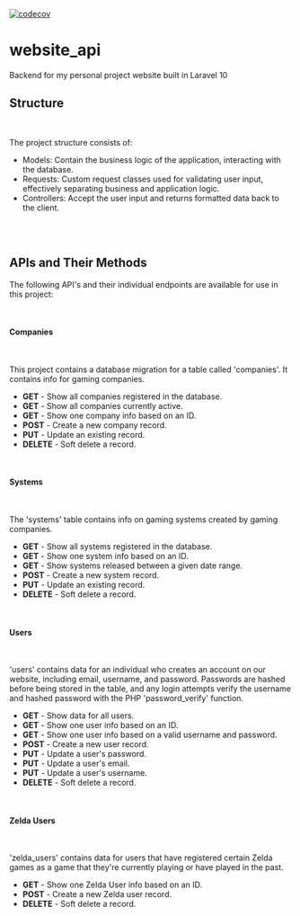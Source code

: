 [![codecov](https://codecov.io/gh/Stevooman/website_api/branch/main/graph/badge.svg?token=09KFLSPU6Q)](https://codecov.io/gh/Stevooman/website_api)
# website_api
Backend for my personal project website built in Laravel 10

<h2>Structure</h2><br>
<p>The project structure consists of:</p>
  <ul>
    <li>Models: Contain the business logic of the application, interacting with the database.</li>
    <li>Requests: Custom request classes used for validating user input, effectively separating business and application logic.</li>
    <li>Controllers: Accept the user input and returns formatted data back to the client.</li>
  </ul><br><br>
<h2>APIs and Their Methods</h2>
  <p>The following API's and their individual endpoints are available for use in this project:</p><br>
  
  <h4>Companies</h4><br>
  <p>This project contains a database migration for a table called 'companies'. It contains info for gaming companies.</p>
    <ul>
      <li><b>GET</b> - Show all companies registered in the database.</li>
      <li><b>GET</b> - Show all companies currently active.</li>
      <li><b>GET</b> - Show one company info based on an ID.</li>
      <li><b>POST</b> - Create a new company record.</li>
      <li><b>PUT</b> - Update an existing record.</li>
      <li><b>DELETE</b> - Soft delete a record.</li>
    </ul><br>

  <h4>Systems</h4><br>
  <p>The 'systems' table contains info on gaming systems created by gaming companies.</p>
    <ul>
      <li><b>GET</b> - Show all systems registered in the database.</li>
      <li><b>GET</b> - Show one system info based on an ID.</li>
      <li><b>GET</b> - Show systems released between a given date range.</li>
      <li><b>POST</b> - Create a new system record.</li>
      <li><b>PUT</b> - Update an existing record.</li>
      <li><b>DELETE</b> - Soft delete a record.</li>
    </ul><br>

  <h4>Users</h4><br>
  <p>'users' contains data for an individual who creates an account on our website, including email, username, and password. Passwords are hashed before being stored in the table, and any login attempts verify the username and hashed password with the PHP 'password_verify' function.</p>
    <ul>
      <li><b>GET</b> - Show data for all users.</li>
      <li><b>GET</b> - Show one user info based on an ID.</li>
      <li><b>GET</b> - Show one user info based on a valid username and password.</li>
      <li><b>POST</b> - Create a new user record.</li>
      <li><b>PUT</b> - Update a user's password.</li>
      <li><b>PUT</b> - Update a user's email.</li>
      <li><b>PUT</b> - Update a user's username.</li>
      <li><b>DELETE</b> - Soft delete a record.</li>
    </ul><br>

  <h4>Zelda Users</h4><br>
  <p>'zelda_users' contains data for users that have registered certain Zelda games as a game that they're currently playing or have played in the past.</p>
    <ul>
      <li><b>GET</b> - Show one Zelda User info based on an ID.</li>
      <li><b>POST</b> - Create a new Zelda user record.</li>
      <li><b>DELETE</b> - Soft delete a record.</li>
    </ul>
